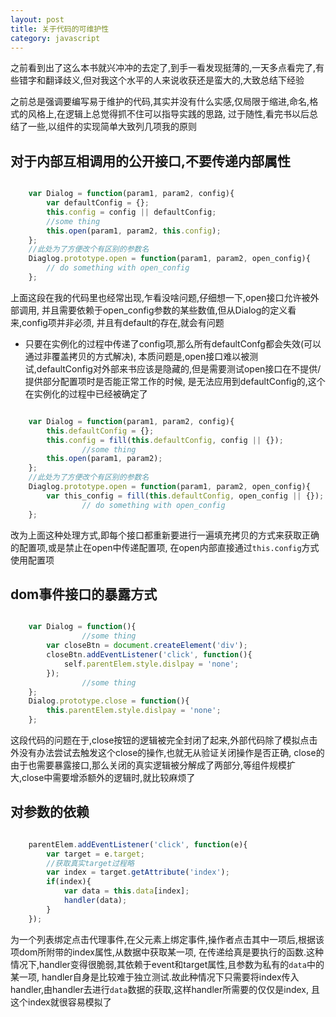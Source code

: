 ```yaml
---
layout: post
title: 关于代码的可维护性
category: javascript
---
```



之前看到出了这么本书就兴冲冲的去定了,到手一看发现挺薄的,一天多点看完了,有些错字和翻译歧义,但对我这个水平的人来说收获还是蛮大的,大致总结下经验


之前总是强调要编写易于维护的代码,其实并没有什么实感,仅局限于缩进,命名,格式的风格上,在逻辑上总觉得抓不住可以指导实践的思路,
过于随性,看完书以后总结了一些,以组件的实现简单大致列几项我的原则

<!--more-->

对于内部互相调用的公开接口,不要传递内部属性
--------------------------------------------------------------------------

~~~javascript

    var Dialog = function(param1, param2, config){
        var defaultConfig = {};
        this.config = config || defaultConfig;
        //some thing
        this.open(param1, param2, this.config);
    };
    //此处为了方便改个有区别的参数名
    Diaglog.prototype.open = function(param1, param2, open_config){
        // do something with open_config
    };
~~~

上面这段在我的代码里也经常出现,乍看没啥问题,仔细想一下,open接口允许被外部调用,
并且需要依赖于open_config参数的某些数值,但从Dialog的定义看来,config项并非必须,
并且有default的存在,就会有问题

* 只要在实例化的过程中传递了config项,那么所有defaultConfg都会失效(可以通过非覆盖拷贝的方式解决),
本质问题是,open接口难以被测试,defaultConfig对外部来书应该是隐藏的,但是需要测试open接口在不提供/提供部分配置项时是否能正常工作的时候,
是无法应用到defaultConfig的,这个在实例化的过程中已经被确定了

~~~javascript

    var Dialog = function(param1, param2, config){
        this.defaultConfig = {};
        this.config = fill(this.defaultConfig, config || {});
                //some thing
        this.open(param1, param2);
    };
    //此处为了方便改个有区别的参数名
    Diaglog.prototype.open = function(param1, param2, open_config){
        var this_config = fill(this.defaultConfig, open_config || {});
                // do something with open_config
    };
~~~

改为上面这种处理方式,即每个接口都重新要进行一遍填充拷贝的方式来获取正确的配置项,或是禁止在open中传递配置项, 在open内部直接通过`this.config`方式使用配置项


dom事件接口的暴露方式
--------------------------------------------------------------------------

~~~javascript

    var Dialog = function(){
                //some thing
        var closeBtn = document.createElement('div');
        closeBtn.addEventListener('click', function(){
            self.parentElem.style.dislpay = 'none';
        });
                //some thing
    };
    Dialog.prototype.close = function(){
        this.parentElem.style.dislpay = 'none';
    };
~~~

这段代码的问题在于,close按钮的逻辑被完全封闭了起来,外部代码除了模拟点击外没有办法尝试去触发这个close的操作,也就无从验证关闭操作是否正确,
close的由于也需要暴露接口,那么关闭的真实逻辑被分解成了两部分,等组件规模扩大,close中需要增添额外的逻辑时,就比较麻烦了


对参数的依赖
--------------------------------------------------------------------------

~~~javascript

    parentElem.addEventListener('click', function(e){
        var target = e.target;
        //获取真实target过程略
        var index = target.getAttribute('index');
        if(index){
            var data = this.data[index];
            handler(data);
        }           
    });
~~~

为一个列表绑定点击代理事件,在父元素上绑定事件,操作者点击其中一项后,根据该项dom所附带的index属性,从数据中获取某一项,
在传递给真是要执行的函数.这种情况下,handler变得很脆弱,其依赖于event和target属性,且参数为私有的`data`中的某一项,
handler自身是比较难于独立测试.故此种情况下只需要将index传入handler,由handler去进行`data`数据的获取,这样handler所需要的仅仅是index,
且这个index就很容易模拟了

